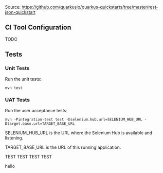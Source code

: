 Source: https://github.com/quarkusio/quarkus-quickstarts/tree/master/rest-json-quickstart

## CI Tool Configuration

TODO

## Tests

### Unit Tests
Run the unit tests:
```
mvn test
```

### UAT Tests
Run the user acceptance tests:
```
mvn -Pintegration-test test -Dselenium.hub.url=SELENIUM_HUB_URL -Dtarget.base.url=TARGET_BASE_URL
```

SELENIUM_HUB_URL is the URL where the Selenium Hub is available and listening.

TARGET_BASE_URL is the URL of this running application.

TEST TEST TEST TEST

hello
